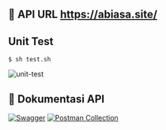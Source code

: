 

## 🔗 API URL https://abiasa.site/

## Unit Test
```
$ sh test.sh
```
![unit-test](https://github.com/Capstone-campyuk/campyuk-be/blob/main/docs/test_overall_2023-02-09_00-51-29.png)

## 📘 Dokumentasi API
[![Swagger](https://img.shields.io/badge/-Swagger-%23Clojure?style=for-the-badge&logo=swagger&logoColor=white)](https://app.swaggerhub.com/apis-docs/GRIFFINHENRY07_1/campyuk/1.0.0) [![Postman Collection](https://img.shields.io/badge/Postman-FF6C37?style=for-the-badge&logo=postman&logoColor=white)](https://www.postman.com/blue-rocket-532366/workspace/task-alta/collection/19389812-c3aa7b0b-cff6-4edf-abfa-e53778dbb602?action=share&creator=19389812)


